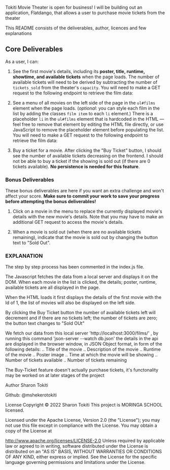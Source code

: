 Tokiti Movie Theater is open for business! I will be building out an
application, Flatdango, that allows a user to purchase movie tickets from the
theater

This README consists of the deliverables, author, licences and few explanations
## Core Deliverables

As a user, I can:

1. See the first movie's details, including its **poster, title, runtime,
   showtime, and available tickets** when the page loads. The number of
   available tickets will need to be derived by subtracting the number of
   `tickets_sold` from the theater's `capacity`. You will need to make a GET
   request to the following endpoint to retrieve the film data:


2. See a menu of all movies on the left side of the page in the `ul#films`
   element when the page loads. (_optional_: you can style each film in the list
   by adding the classes `film item` to each `li` element.) There is a
   placeholder `li` in the `ul#films` element that is hardcoded in the HTML —
   feel free to remove that element by editing the HTML file directly, or use
   JavaScript to remove the placeholder element before populating the list. You
   will need to make a GET request to the following endpoint to retrieve the
   film data:


3. Buy a ticket for a movie. After clicking the "Buy Ticket" button, I should
   see the number of available tickets decreasing on the frontend. I should not
   be able to buy a ticket if the showing is sold out (if there are 0 tickets
   available). **No persistence is needed for this feature**.

### Bonus Deliverables

These bonus deliverables are here if you want an extra challenge and won't
affect your score. **Make sure to commit your work to save your progress before
attempting the bonus deliverables!**

1. Click on a movie in the menu to replace the currently displayed movie's
   details with the new movie's details. Note that you may have to make an
   additional GET request to access the movie's details.

2. When a movie is sold out (when there are no available tickets remaining),
   indicate that the movie is sold out by changing the button text to "Sold
   Out". 


 ### EXPLANATION 

 The step by step process has been commented in the index.js file. 

The Javascript fetches the data from a local server and displays it on the DOM. When each movie in the list is clicked, the details; poster, runtime, available tickets are all displayed in the page. 

When the HTML loads it first displays the details of the first movie with the Id of 1, the list of movies will also be displayed on the left side.

By clicking the Buy Ticket button the number of available tickets left will decrement and if there are no tickets left; the number of tickets are zero; the button text changes to "Sold OUt"

We fetch our data from this local server  'http://localhost:3000/films/' , by running this command 'json-server --watch db.json' the details in the api are displayed in the browser window, in JSON Object format, in form of the following details:
.. Title of the movie
.. Description of the movie
.. Runtime of the movie
.. Poster image
.. Time at which the movie will be showing
.. Number of tickets available
.. Number of tickets remaining

The Buy-Ticket feature doesn't actually purchase tickets, it's functonality may be worked on at later stages of the project


   
Author Sharon Tokiti

Github: @mshekerotokiti

License Copyright © 2022 Sharon Tokiti This project is MORINGA SCHOOL licensed.

Licensed under the Apache License, Version 2.0 (the "License"); you may not use this file except in compliance with the License. You may obtain a copy of the License at

http://www.apache.org/licenses/LICENSE-2.0
Unless required by applicable law or agreed to in writing, software distributed under the License is distributed on an "AS IS" BASIS, WITHOUT WARRANTIES OR CONDITIONS OF ANY KIND, either express or implied. See the License for the specific language governing permissions and limitations under the License.